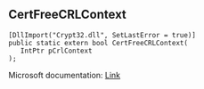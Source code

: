 ## CertFreeCRLContext

```
[DllImport("Crypt32.dll", SetLastError = true)]
public static extern bool CertFreeCRLContext(
   IntPtr pCrlContext
);
```

Microsoft documentation: [Link](https://docs.microsoft.com/en-us/windows/win32/api/wincrypt/nf-wincrypt-certfreecrlcontext)
